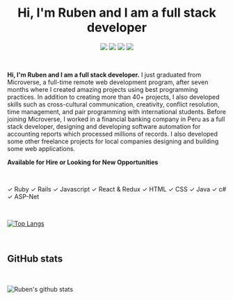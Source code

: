 <h1 align="center">Hi, I'm Ruben and I am a full stack developer</h1>

<p align="center">
    <a href="https://angel.co/u/ruben-paz-chuspe" alt="Angel">
        <img src="https://img.shields.io/badge/Angel-Profile-lightgrey" /></a>
    <a href="https://twitter.com/ChuspePaz" alt="Twitter">
        <img src="https://img.shields.io/badge/Twitter-Profile-blue" /></a>
    <a href="https://www.linkedin.com/in/rubenpch/" alt="Linkedin">
        <img src="https://img.shields.io/badge/Linkedin-Profile-blue" /></a>
    <a href="http://rpazchuspe.haylli.net/" alt="Ruben Paz Chuspe">
        <img src="https://img.shields.io/badge/Portfolio-rpazchuspe.haylli.net-red" /></a>
</p>

<br/>

<b> Hi, I'm Ruben and I am a full stack developer.</b> I just graduated from Microverse, a full-time remote web development program, after seven months where I created amazing projects using best programming practices. In addition to creating more than 40+ projects, I also developed skills such as cross-cultural communication, creativity, conflict resolution, time management, and pair programming with international students. Before joining Microverse, I worked in a financial banking company in Peru as a full stack developer, designing and developing software automation for accounting reports which processed millions of records. I also developed some other freelance projects for local companies designing and building some web applications.

<b>Available for Hire or Looking for New Opportunities</b>

<br/>


 &#10003; Ruby  &#10003; Rails  &#10003; Javascript &#10003;  React & Redux &#10003;   HTML &#10003; CSS &#10003; Java &#10003; c# &#10003; ASP-Net

<br/>

[![Top Langs](https://github-readme-stats.vercel.app/api/top-langs/?username=rubenpazch&layout=compact)](https://github.com/rubenpazch/github-readme-stats)




<br/>

<h2>GitHub stats</h2>

<br/>


![Ruben's github stats](https://github-readme-stats.vercel.app/api?username=rubenpazch&show_icons=true&theme=dracula)

<br/>
